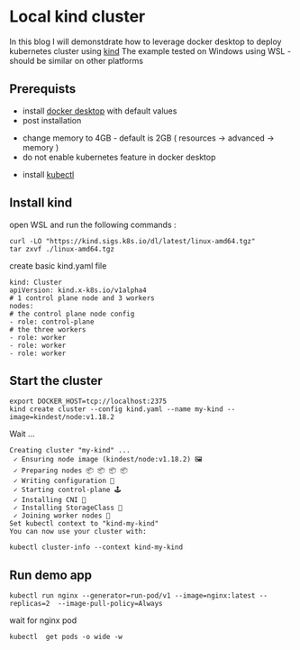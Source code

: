 # Local kind cluster

In this blog I will demonstdrate  how to leverage docker desktop to deploy kubernetes cluster using [kind](https://github.com/kubernetes-sigs/kind)
The example tested on Windows using WSL - should be similar  on other platforms


## Prerequists

* install [docker desktop](https://www.docker.com/products/docker-desktop) with default values 
* post installation 
- change memory to 4GB - default is 2GB ( resources -> advanced -> memory )  
- do not enable kubernetes feature in docker desktop

* install [kubectl](https://kubernetes.io/docs/tasks/tools/install-kubectl/) 


## Install kind
open WSL and run the following commands :
```
curl -LO "https://kind.sigs.k8s.io/dl/latest/linux-amd64.tgz"
tar zxvf ./linux-amd64.tgz
```

create basic kind.yaml file 

```
kind: Cluster
apiVersion: kind.x-k8s.io/v1alpha4
# 1 control plane node and 3 workers
nodes:
# the control plane node config
- role: control-plane
# the three workers
- role: worker
- role: worker
- role: worker
```


## Start the cluster
```
export DOCKER_HOST=tcp://localhost:2375
kind create cluster --config kind.yaml --name my-kind --image=kindest/node:v1.18.2 
```

Wait ...
```
Creating cluster "my-kind" ...
 ✓ Ensuring node image (kindest/node:v1.18.2) 🖼
 ✓ Preparing nodes 📦 📦 📦 📦
 ✓ Writing configuration 📜
 ✓ Starting control-plane 🕹️
 ✓ Installing CNI 🔌
 ✓ Installing StorageClass 💾
 ✓ Joining worker nodes 🚜
Set kubectl context to "kind-my-kind"
You can now use your cluster with:

kubectl cluster-info --context kind-my-kind
````

## Run demo app 
```
kubectl run nginx --generator=run-pod/v1 --image=nginx:latest --replicas=2  --image-pull-policy=Always
```

wait for nginx pod 
```
kubectl  get pods -o wide -w
```
